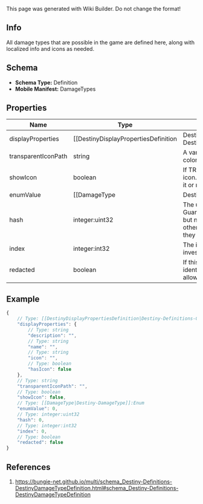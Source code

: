 <span class="wiki-builder">This page was generated with Wiki Builder. Do not change the format!</span>

## Info
All damage types that are possible in the game are defined here, along with localized info and icons as needed.

## Schema
* **Schema Type:** Definition
* **Mobile Manifest:** DamageTypes

## Properties
Name | Type | Description
---- | ---- | -----------
displayProperties | [[DestinyDisplayPropertiesDefinition|Destiny-Definitions-Common-DestinyDisplayPropertiesDefinition]]:Definition | The description of the damage type, icon etc...
transparentIconPath | string | A variant of the icon that is transparent and colorless.
showIcon | boolean | If TRUE, the game shows this damage type's icon.  Otherwise, it doesn't.  Whether you show it or not is up to you.
enumValue | [[DamageType|Destiny-DamageType]]:Enum | We have an enumeration for damage types for quick reference.  This is the current definition's damage type enum value.
hash | integer:uint32 | The unique identifier for this entity.  Guaranteed to be unique for the type of entity, but not globally. When entities refer to each other in Destiny content, it is this hash that they are referring to.
index | integer:int32 | The index of the entity as it was found in the investment tables.
redacted | boolean | If this is true, then there is an entity with this identifier/type combination, but BNet isnot yet allowed to show it.  Sorry!

## Example
```javascript
{
    // Type: [[DestinyDisplayPropertiesDefinition|Destiny-Definitions-Common-DestinyDisplayPropertiesDefinition]]:Definition
    "displayProperties": {
        // Type: string
        "description": "",
        // Type: string
        "name": "",
        // Type: string
        "icon": "",
        // Type: boolean
        "hasIcon": false
    },
    // Type: string
    "transparentIconPath": "",
    // Type: boolean
    "showIcon": false,
    // Type: [[DamageType|Destiny-DamageType]]:Enum
    "enumValue": 0,
    // Type: integer:uint32
    "hash": 0,
    // Type: integer:int32
    "index": 0,
    // Type: boolean
    "redacted": false
}

```

## References
1. https://bungie-net.github.io/multi/schema_Destiny-Definitions-DestinyDamageTypeDefinition.html#schema_Destiny-Definitions-DestinyDamageTypeDefinition
